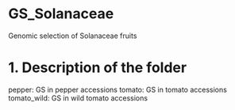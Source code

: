 # GS_Solanaceae
Genomic selection of Solanaceae fruits

# 1. Description of the folder
pepper: GS in pepper accessions
tomato: GS in tomato accessions
tomato_wild: GS in wild tomato accessions
